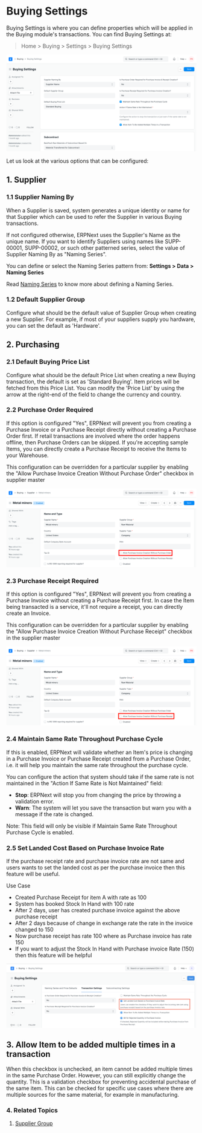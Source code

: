 
# Buying Settings



Buying Settings is where you can define properties which will be applied in the Buying module's transactions.
You can find Buying Settings at:
> Home > Buying > Settings > Buying Settings


![Buying Settings](/files/buying-settings.png)


Let us look at the various options that can be configured:


## 1. Supplier


### 1.1 Supplier Naming By


When a Supplier is saved, system generates a unique identity or name for that Supplier which can be used to refer the Supplier in various Buying transactions.


If not configured otherwise, ERPNext uses the Supplier's Name as the unique name. If you want to identify Suppliers using names like SUPP-00001, SUPP-00002, or such other patterned series, select the value of Supplier Naming By as "Naming Series".


You can define or select the Naming Series pattern from: **Settings > Data > Naming Series**


Read [Naming Series](/docs/en/setting-up/settings/naming-series) to know more about defining a Naming Series.


### 1.2 Default Supplier Group


Configure what should be the default value of Supplier Group when creating a new Supplier. For example, if most of your suppliers supply you hardware, you can set the default as 'Hardware'.


## 2. Purchasing


### 2.1 Default Buying Price List


Configure what should be the default Price List when creating a new Buying transaction, the default is set as 'Standard Buying'. Item prices will be fetched from this Price List. You can modify the 'Price List' by using the arrow at the right-end of the field to change the currency and country.


### 2.2 Purchase Order Required


If this option is configured "Yes", ERPNext will prevent you from creating a Purchase Invoice or a Purchase Receipt directly without creating a Purchase Order first. If retail transactions are involved where the order happens offline, then Purchase Orders can be skipped. If you're accepting sample Items, you can directly create a Purchase Receipt to receive the Items to your Warehouse.


This configuration can be overridden for a particular supplier by enabling the "Allow Purchase Invoice Creation Without Purchase Order" checkbox in supplier master


![Purchase Order Required](/files/po-required.png)


### 2.3 Purchase Receipt Required


If this option is configured "Yes", ERPNext will prevent you from creating a Purchase Invoice without creating a Purchase Receipt first. In case the Item being transacted is a service, it'll not require a receipt, you can directly create an Invoice.


This configuration can be overridden for a particular supplier by enabling the "Allow Purchase Invoice Creation Without Purchase Receipt" checkbox in the supplier master


![Purchase Receipt Required](/files/pr-required.png)


### 2.4 Maintain Same Rate Throughout Purchase Cycle


If this is enabled, ERPNext will validate whether an Item's price is changing in a Purchase Invoice or Purchase Receipt created from a Purchase Order, i.e. it will help you maintain the same rate throughout the purchase cycle.


You can configure the action that system should take if the same rate is not maintained in the "Action If Same Rate is Not Maintained" field:


* **Stop**: ERPNext will stop you from changing the price by throwing a validation error.
* **Warn**: The system will let you save the transaction but warn you with a message if the rate is changed.


Note: This field will only be visible if Maintain Same Rate Throughout Purchase Cycle is enabled.


### 2.5 Set Landed Cost Based on Purchase Invoice Rate


If the purchase receipt rate and purchase invoice rate are not same and users wants to set the landed cost as per the purchase invoice then this feature will be useful.


Use Case


* Created Purchase Receipt for item A with rate as 100
* System has booked Stock In Hand with 100 rate
* After 2 days, user has created purchase invoice against the above purchase receipt
* After 2 days because of change in exchange rate the rate in the invoice changed to 150
* Now purchase receipt has rate 100 where as Purchase invoice has rate 150
* If you want to adjust the Stock In Hand with Purchase invoice Rate (150) then this feature will be helpful


![Purchase Receipt Required](/files/set-valuation-rate-based-on-purchase-invoice.png)


## 3. Allow Item to be added multiple times in a transaction


When this checkbox is unchecked, an item cannot be added multiple times in the same Purchase Order. However, you can still explicitly change the quantity. This is a validation checkbox for preventing accidental purchase of the same item. This can be checked for specific use cases where there are multiple sources for the same material, for example in manufacturing.


### 4. Related Topics


1. [Supplier Group](/docs/en/buying/supplier-group)




